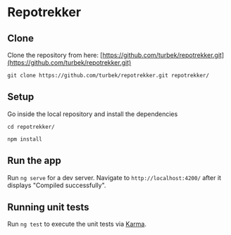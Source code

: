 # Repotrekker

## Clone

Clone the repository from here: [https://github.com/turbek/repotrekker.git](https://github.com/turbek/repotrekker.git)

`git clone https://github.com/turbek/repotrekker.git repotrekker/`

## Setup

Go inside the local repository and install the dependencies

`cd repotrekker/`

`npm install`

## Run the app

Run `ng serve` for a dev server. Navigate to `http://localhost:4200/` after it displays "Compiled successfully".

## Running unit tests

Run `ng test` to execute the unit tests via [Karma](https://karma-runner.github.io).
